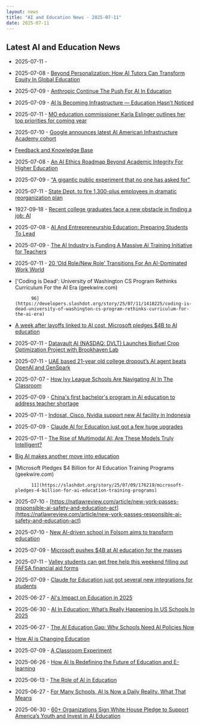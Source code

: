 ```yaml
---
layout: news
title: "AI and Education News - 2025-07-11"
date: 2025-07-11
---
```


## Latest AI and Education News

- 2025-07-11 - [](https://www.scientificamerican.com/article/elon-musks-new-grok-4-takes-on-humanitys-last-exam-as-the-ai-race-heats-up/)
- 2025-07-08 - [Beyond Personalization: How AI Tutors Can Transform Equity In Global Education](https://www.forbes.com/councils/forbesbusinesscouncil/2025/07/08/beyond-personalization-how-ai-tutors-can-transform-equity-in-global-education/)
- 2025-07-09 - [Anthropic Continue The Push For AI In Education](https://www.forbes.com/sites/danfitzpatrick/2025/07/09/anthropic-continue-the-push-for-ai-in-education/)
- 2025-07-09 - [AI Is Becoming Infrastructure — Education Hasn’t Noticed](https://www.unite.ai/ai-is-becoming-infrastructure-education-hasnt-noticed/)
- 2025-07-11 - [MO education commissioner Karla Eslinger outlines her top priorities for coming year](https://www.news-leader.com/story/news/education/2025/07/11/missouri-education-commissioner-outlines-top-goals-for-coming-year/84505775007/)
- 2025-07-10 - [Google announces latest AI American Infrastructure Academy cohort](https://techcrunch.com/2025/07/10/google-announces-latest-ai-american-infrastructure-acadmey-cohort/)
- [Feedback and Knowledge Base](https://yahoo.uservoice.com/forums/193847-search)
- 2025-07-08 - [An AI Ethics Roadmap Beyond Academic Integrity For Higher Education](https://www.forbes.com/sites/avivalegatt/2025/07/08/an-ai-ethics-roadmap-beyond-academic-integrity-for-higher-education/)
- 2025-07-09 - ["A gigantic public experiment that no one has asked for"](https://popular.info/p/a-gigantic-public-experiment-that)
- 2025-07-11 - [State Dept. to fire 1,300-plus employees in dramatic reorganization plan](https://www.fox5dc.com/news/state-department-layoffs-rubio-trump)
- 1927-09-18 - [Recent college graduates face a new obstacle in finding a job: AI](https://www.cbsnews.com/news/ai-jobs-unemployment-college-graduate/)
- 2025-07-08 - [AI And Entrepreneurship Education: Preparing Students To Lead](https://www.forbes.com/sites/sarahhernholm/2025/07/08/ai-and-entrepreneurship-education-preparing-students-to-lead/)
- 2025-07-09 - [The AI Industry is Funding A Massive AI Training Initiative for Teachers](https://time.com/7301335/ai-education-microsoft-openai-anthropic/)
- 2025-07-11 - [20 ‘Old Role/New Role’ Transitions For An AI-Dominated Work World](https://www.forbes.com/councils/forbestechcouncil/2025/07/11/20-old-rolenew-role-transitions-for-an-ai-dominated-work-world/)
- ['Coding is Dead': University of Washington CS Program Rethinks Curriculum For the AI Era  (geekwire.com) 

		
		
		
		

		
		
		
			96](https://developers.slashdot.org/story/25/07/11/1418225/coding-is-dead-university-of-washington-cs-program-rethinks-curriculum-for-the-ai-era)
- [A week after layoffs linked to AI cost, Microsoft pledges $4B to AI education](https://tdn.com/news/state-regional/business/article_99264e63-11aa-4043-afbb-d818708d9e76.html)
- 2025-07-11 - [Datavault AI (NASDAQ: DVLT) Launches Biofuel Crop Optimization Project with Brookhaven Lab](https://www.digitaljournal.com/pr/news/investorbrandnetwork/datavault-ai-nasdaq-dvlt-launches-1361717779.html)
- 2025-07-11 - [UAE based 21-year old college dropout’s AI agent beats OpenAI and GenSpark](https://me.mashable.com/tech/58123/uae-based-21-year-old-college-dropouts-ai-agent-beats-openai-and-genspark)
- 2025-07-07 - [How Ivy League Schools Are Navigating AI In The Classroom](https://www.forbes.com/sites/christopherrim/2025/07/07/how-ivy-league-schools-are-navigating-ai-in-the-classroom/)
- 2025-07-09 - [China's first bachelor's program in AI education to address teacher shortage](https://www.chinadaily.com.cn/a/202507/09/WS686e28dea31000e9a573b13d.html)
- 2025-07-11 - [Indosat, Cisco, Nvidia support new AI facility in Indonesia](https://www.rcrwireless.com/20250711/ai-infrastructure/indosat-nvidia-ai)
- 2025-07-09 - [Claude AI for Education just got a few huge upgrades](https://bgr.com/tech/claude-ai-for-education-just-got-a-few-huge-upgrades/)
- 2025-07-11 - [The Rise of Multimodal AI: Are These Models Truly Intelligent?](https://www.unite.ai/the-rise-of-multimodal-ai-are-these-models-truly-intelligent/)
- [Big AI makes another move into education](https://www.marketplace.org/story/2025/07/09/teachers-union-partners-with-tech-giants-to-train-ai-skills)
- [Microsoft Pledges $4 Billion for AI Education Training Programs  (geekwire.com) 

		
		
		
		

		
		
		
			11](https://slashdot.org/story/25/07/09/176219/microsoft-pledges-4-billion-for-ai-education-training-programs)
- 2025-07-10 - [https://natlawreview.com/article/new-york-passes-responsible-ai-safety-and-education-act](https://natlawreview.com/article/new-york-passes-responsible-ai-safety-and-education-act)
- 2025-07-10 - [New AI-driven school in Folsom aims to transform education](https://www.kcra.com/article/ai-driven-school-folsom-education/65359290)
- 2025-07-09 - [Microsoft pushes $4B at AI education for the masses](https://www.theregister.com/2025/07/09/microsoft_ai_training/)
- 2025-07-11 - [Valley students can get free help this weekend filling out FAFSA financial aid forms](https://ktar.com/arizona-education/fafsa-workshop-free-scottsdale/5727144/)
- 2025-07-09 - [Claude for Education just got several new integrations for students](https://www.zdnet.com/article/claude-for-education-just-got-several-new-integrations-for-students/)
- 2025-06-27 - [AI's Impact on Education in 2025](https://www.cengagegroup.com/news/perspectives/2025/ais-impact-on-education-in-2025/)
- 2025-06-30 - [AI In Education: What’s Really Happening In US Schools In 2025](https://thirdspacelearning.com/us/blog/ai-in-education/)
- 2025-06-27 - [The AI Education Gap: Why Schools Need AI Policies Now](https://www.forbes.com/sites/sarahhernholm/2025/06/27/the-ai-education-gap-why-schools-need-policies-now/)
- [How AI is Changing Education](https://usdla.org/blog/ai-education/)
- 2025-07-09 - [A Classroom Experiment](https://www.nytimes.com/2025/07/09/briefing/artificial-intelligence-education-students.html)
- 2025-06-26 - [How AI Is Redefining the Future of Education and E-learning](https://bostoninstituteofanalytics.org/blog/how-ai-is-redefining-the-future-of-education-and-e-learning/)
- 2025-06-13 - [The Role of AI in Education](https://www.thinkific.com/blog/ai-in-education/)
- 2025-06-27 - [For Many Schools, AI Is Now a Daily Reality. What That Means](https://www.edweek.org/technology/for-many-schools-ai-is-now-a-daily-reality-what-that-means/2025/06)
- 2025-06-30 - [60+ Organizations Sign White House Pledge to Support America’s Youth and Invest in AI Education](https://www.whitehouse.gov/articles/2025/06/60-organizations-sign-white-house-pledge-to-support-americas-youth-and-invest-in-ai-education/)
